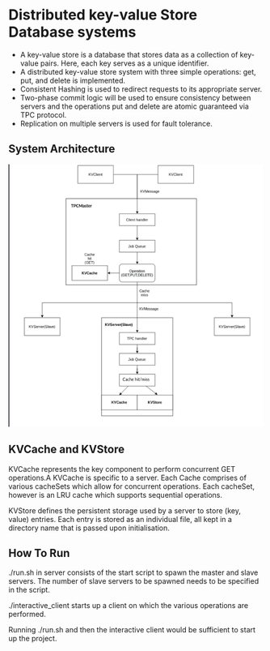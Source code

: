 Distributed key-value Store Database systems
================================================

* A key-value store is a database that stores data as a collection of key-value pairs. Here, each key serves as a unique identifier.
* A distributed key-value store system with three simple operations: get, put, and delete is implemented. 
* Consistent Hashing is used to redirect requests to its appropriate server.
* Two-phase commit logic will be used to ensure consistency between servers and the operations put and delete are atomic guaranteed via TPC protocol.
* Replication on multiple servers is used for fault tolerance.

System Architecture
---------------------

![System Architecture](docs/sysarch.png)

KVCache and KVStore
--------------------

KVCache represents the key component to perform concurrent GET operations.A KVCache is specific to a server. Each Cache comprises of various cacheSets which allow for concurrent operations. Each cacheSet, however is an LRU cache which supports sequential operations.

KVStore defines the persistent storage used by a server to store (key, value) entries.
Each entry  is stored as an individual file, all kept in a directory name that is passed upon initialisation.

How To Run
------------

./run.sh in server consists of the start script to spawn the master and slave servers. The number of slave servers to be spawned needs to be specified in the script.

./interactive_client starts up a client on which the various operations are performed.

Running ./run.sh and then the interactive client would be sufficient to start up the project.